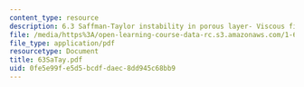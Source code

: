```yaml
---
content_type: resource
description: 6.3 Saffman-Taylor instability in porous layer- Viscous fingering
file: /media/https%3A/open-learning-course-data-rc.s3.amazonaws.com/1-63-advanced-fluid-dynamics-of-the-environment-fall-2002/0fe5e99fe5d5bcdfdaec8dd945c68bb9_63SaTay.pdf
file_type: application/pdf
resourcetype: Document
title: 63SaTay.pdf
uid: 0fe5e99f-e5d5-bcdf-daec-8dd945c68bb9
---
```

